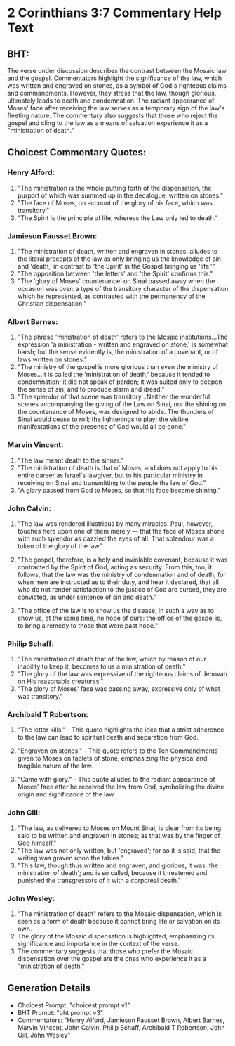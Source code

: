 # 2 Corinthians 3:7 Commentary Help Text

## BHT:
The verse under discussion describes the contrast between the Mosaic law and the gospel. Commentators highlight the significance of the law, which was written and engraved on stones, as a symbol of God's righteous claims and commandments. However, they stress that the law, though glorious, ultimately leads to death and condemnation. The radiant appearance of Moses' face after receiving the law serves as a temporary sign of the law's fleeting nature. The commentary also suggests that those who reject the gospel and cling to the law as a means of salvation experience it as a "ministration of death."

## Choicest Commentary Quotes:
### Henry Alford:
1. "The ministration is the whole putting forth of the dispensation, the purport of which was summed up in the decalogue, written on stones."
2. "The face of Moses, on account of the glory of his face, which was transitory."
3. "The Spirit is the principle of life, whereas the Law only led to death."

### Jamieson Fausset Brown:
1. "The ministration of death, written and engraven in stones, alludes to the literal precepts of the law as only bringing us the knowledge of sin and 'death,' in contrast to 'the Spirit' in the Gospel bringing us 'life.'"
2. "The opposition between 'the letters' and 'the Spirit' confirms this."
3. "The 'glory of Moses' countenance' on Sinai passed away when the occasion was over: a type of the transitory character of the dispensation which he represented, as contrasted with the permanency of the Christian dispensation."

### Albert Barnes:
1. "The phrase 'ministration of death' refers to the Mosaic institutions...The expression 'a ministration - written and engraved on stone,' is somewhat harsh; but the sense evidently is, the ministration of a covenant, or of laws written on stones." 
2. "The ministry of the gospel is more glorious than even the ministry of Moses...It is called the 'ministration of death,' because it tended to condemnation; it did not speak of pardon; it was suited only to deepen the sense of sin, and to produce alarm and dread."
3. "The splendor of that scene was transitory...Neither the wonderful scenes accompanying the giving of the Law on Sinai, nor the shining on the countenance of Moses, was designed to abide. The thunders of Sinai would cease to roll; the lightenings to play; the visible manifestations of the presence of God would all be gone."

### Marvin Vincent:
1. "The law meant death to the sinner."
2. "The ministration of death is that of Moses, and does not apply to his entire career as Israel's lawgiver, but to his particular ministry in receiving on Sinai and transmitting to the people the law of God."
3. "A glory passed from God to Moses, so that his face became shining."

### John Calvin:
1. "The law was rendered illustrious by many miracles. Paul, however, touches here upon one of them merely — that the face of Moses shone with such splendor as dazzled the eyes of all. That splendour was a token of the glory of the law." 

2. "The gospel, therefore, is a holy and inviolable covenant, because it was contracted by the Spirit of God, acting as security. From this, too, it follows, that the law was the ministry of condemnation and of death; for when men are instructed as to their duty, and hear it declared, that all who do not render satisfaction to the justice of God are cursed, they are convicted, as under sentence of sin and death."

3. "The office of the law is to show us the disease, in such a way as to show us, at the same time, no hope of cure: the office of the gospel is, to bring a remedy to those that were past hope."

### Philip Schaff:
1. "The ministration of death that of the law, which by reason of our inability to keep it, becomes to us a ministration of death." 
2. "The glory of the law was expressive of the righteous claims of Jehovah on His reasonable creatures."
3. "The glory of Moses' face was passing away, expressive only of what was transitory."

### Archibald T Robertson:
1. "The letter kills." - This quote highlights the idea that a strict adherence to the law can lead to spiritual death and separation from God.

2. "Engraven on stones." - This quote refers to the Ten Commandments given to Moses on tablets of stone, emphasizing the physical and tangible nature of the law.

3. "Came with glory." - This quote alludes to the radiant appearance of Moses' face after he received the law from God, symbolizing the divine origin and significance of the law.

### John Gill:
1. "The law, as delivered to Moses on Mount Sinai, is clear from its being said to be written and engraven in stones; as that was by the finger of God himself."
2. "The law was not only written, but 'engraved'; for so it is said, that the writing was graven upon the tables."
3. "This law, though thus written and engraven, and glorious, it was 'the ministration of death'; and is so called, because it threatened and punished the transgressors of it with a corporeal death."

### John Wesley:
1. "The ministration of death" refers to the Mosaic dispensation, which is seen as a form of death because it cannot bring life or salvation on its own.
2. The glory of the Mosaic dispensation is highlighted, emphasizing its significance and importance in the context of the verse.
3. The commentary suggests that those who prefer the Mosaic dispensation over the gospel are the ones who experience it as a "ministration of death."


## Generation Details
- Choicest Prompt: "choicest prompt v1"
- BHT Prompt: "bht prompt v3"
- Commentators: "Henry Alford, Jamieson Fausset Brown, Albert Barnes, Marvin Vincent, John Calvin, Philip Schaff, Archibald T Robertson, John Gill, John Wesley"
